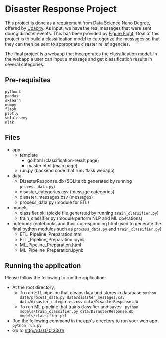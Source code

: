 # Disaster Response Project
This project is done as a requirement from Data Science Nano Degree, offered by 
[Udacity](https://www.udacity.com). 
As input, we have the real messages that were sent during disaster events. This has been
provided by [Figure Eight](https://appen.com). Goal of this project is to build a classification
model to categorize the messages so that they can then be sent to appropriate 
disaster relief agencies. 

The final project is a webapp that incorporates the classification model. In the webapp a
user can input a message and get classification results in several categories.

## Pre-requisites
```
python3
pandas
sklearn
numpy
flask
plotly
sqlalchemy
nltk
```

## Files
* app
    - template
        - go.html (classification-result page)
        - master.html (main page)
    - run.py (backend code that runs flask webapp)
* data
    - DisasterResponse.db (SQLite db generated by running ```process_data.py```)
    - disaster_categories.csv (message categories)
    - disaster_messages.csv (messages)
    - process_data.py (module for ETL)
* models
    - classifier.pkl (pickle file generated by running ```train_classifier.py```)
    - train_classifier.py (module perform NLP and ML operations)
* notebook (notebooks and their corresponding html used to generate the final 
python modules such as ```process_data.py``` and ```train_classifier.py```)
    - ETL_Pipeline_Preparation.html
    - ETL_Pipeline_Preparation.ipynb
    - ML_Pipeline_Preparation.html
    - ML_Pipeline_Preparation.ipynb

## Running the application
Please follow the following to run the application:
* At the root directory,
    - To run ETL pipeline that cleans data and stores in database
    ``` python data/process_data.py data/disaster_messages.csv data/disaster_categories.csv data/DisasterResponse.db ```
    - To run ML pipeline that trains classifier and saves 
    ``` python models/train_classifier.py data/DisasterResponse.db models/classifier.pkl```
* Run the following command in the app's directory to run your web app
    ``` python run.py```
* Go to http://0.0.0.0:3001/ 
